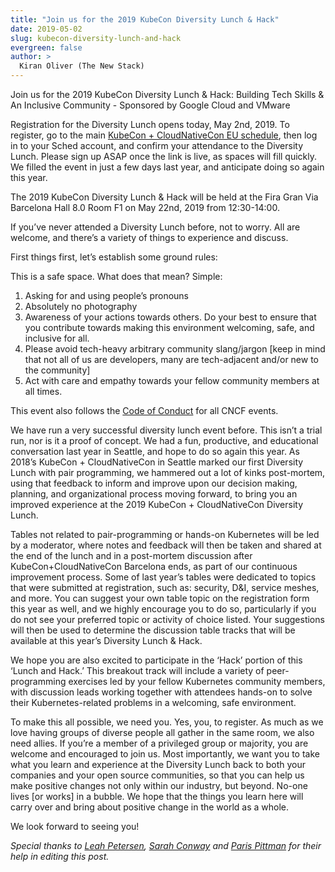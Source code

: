 ```yaml
---
title: "Join us for the 2019 KubeCon Diversity Lunch & Hack"
date: 2019-05-02
slug: kubecon-diversity-lunch-and-hack
evergreen: false
author: >
  Kiran Oliver (The New Stack)
---
```


Join us for the 2019 KubeCon Diversity Lunch & Hack: Building Tech Skills & An Inclusive Community - Sponsored by Google Cloud and VMware

Registration for the Diversity Lunch opens today, May 2nd, 2019. To register, go to the main <a href="https://events.linuxfoundation.org/events/kubecon-cloudnativecon-europe-2019/schedule/">KubeCon + CloudNativeCon EU schedule</a>, then log in to your Sched account, and confirm your attendance to the Diversity Lunch. Please sign up ASAP once the link is live, as spaces will fill quickly. We filled the event in just a few days last year, and anticipate doing so again this year.

The 2019 KubeCon Diversity Lunch & Hack will be held at the Fira Gran Via Barcelona Hall 8.0 Room F1 on May 22nd, 2019 from 12:30-14:00.

If you’ve never attended a Diversity Lunch before, not to worry. All are welcome, and there’s a variety of things to experience and discuss.

First things first, let’s establish some ground rules:

This is a safe space. What does that mean? Simple:

1. Asking for and using people’s pronouns
2. Absolutely no photography
3. Awareness of your actions towards others. Do your best to ensure that you contribute towards making this environment welcoming, safe, and inclusive for all.
4. Please avoid tech-heavy arbitrary community slang/jargon [keep in mind that not all of us are developers, many are tech-adjacent and/or new to the community]
5. Act with care and empathy towards your fellow community members at all times.

This event also follows the <a href="https://events.linuxfoundation.org/events/kubecon-cloudnativecon-europe-2019/attend/code-of-conduct/">Code of Conduct</a> for all CNCF events.

We have run a very successful diversity lunch event before. This isn’t a trial run, nor is it a proof of concept. We had a fun, productive, and educational conversation last year in Seattle, and hope to do so again this year. As 2018’s KubeCon + CloudNativeCon in Seattle marked our first Diversity Lunch with pair programming, we hammered out a lot of kinks post-mortem, using that feedback to inform and improve upon our decision making, planning, and organizational process moving forward, to bring you an improved experience at the 2019 KubeCon + CloudNativeCon Diversity Lunch.

Tables not related to pair-programming or hands-on Kubernetes will be led by a moderator, where notes and feedback will then be taken and shared at the end of the lunch and in a post-mortem discussion after KubeCon+CloudNativeCon Barcelona ends, as part of our continuous improvement process. Some of last year’s tables were dedicated to topics that were submitted at registration, such as: security, D&I, service meshes, and more. You can suggest your own table topic on the registration form this year as well, and we highly encourage you to do so, particularly if you do not see your preferred topic or activity of choice listed. Your suggestions will then be used to determine the discussion table tracks that will be available at this year’s Diversity Lunch & Hack.

We hope you are also excited to participate in the ‘Hack’ portion of this ‘Lunch and Hack.’ This breakout track will include a variety of peer-programming exercises led by your fellow Kubernetes community members, with discussion leads working together with attendees hands-on to solve their Kubernetes-related problems in a welcoming, safe environment.

To make this all possible, we need you. Yes, you, to register. As much as we love having groups of diverse people all gather in the same room, we also need allies. If you’re a member of a privileged group or majority, you are welcome and encouraged to join us. Most importantly, we want you to take what you learn and experience at the Diversity Lunch back to both your companies and your open source communities, so that you can help us make positive changes not only within our industry, but beyond. No-one lives [or works] in a bubble. We hope that the things you learn here will carry over and bring about positive change in the world as a whole.

We look forward to seeing you!

_Special thanks to [Leah Petersen](https://www.linkedin.com/in/leahstunts/), [Sarah Conway](https://www.linkedin.com/in/sarah-conway-6166151/) and [Paris Pittman](https://www.linkedin.com/in/parispittman/) for their help in editing this post._

